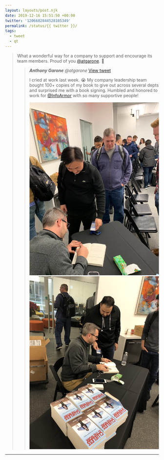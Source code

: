 ```yaml
---
layout: layouts/post.njk
date: 2019-12-16 15:51:50 +00:00
twitter: '1206602844528185349'
permalink: /status/{{ twitter }}/
tags: 
  - tweet
  - qt
---
```


> What a wonderful way for a company to support and encourage its team members. Proud of you [@atgarone](https://twitter.com/atgarone). 👏 
> 
> > <cite>**Anthony Garone** @atgarone</cite> [View tweet](https://twitter.com/atgarone/status/1206597195396345856)
> > 
> > I cried at work last week. 😭 My company leadership team bought 100+ copies of my book to give out across several depts and surprised me with a book signing. Humbled and honored to work for [@InfoArmor](https://twitter.com/InfoArmor) with so many supportive people!
> > 
> > ![](/img/_qt/EL6xv-rU4AAZ-ts.jpg)
> > ![](/img/_qt/EL6xv-vU0AASV4E.jpg)

---
